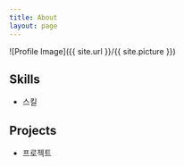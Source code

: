 ```yaml
---
title: About
layout: page
---
```

![Profile Image]({{ site.url }}/{{ site.picture }})

## Skills

- 스킬

## Projects

- 프로젝트
